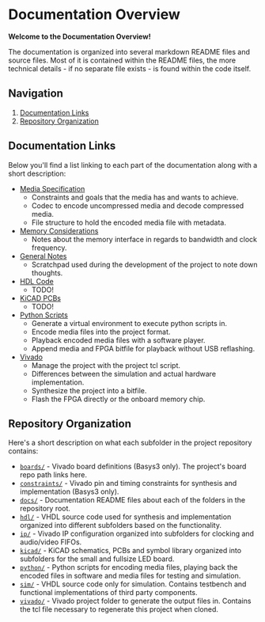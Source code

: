 # Documentation Overview

**Welcome to the Documentation Overview!**<br>

The documentation is organized into several markdown README files and source files.
Most of it is contained within the README files, the more technical details -
if no separate file exists - is found within the code itself.


## Navigation

1. [Documentation Links](#documentation-links)
2. [Repository Organization](#repository-organization)


## Documentation Links

Below you'll find a list linking to each part of the documentation along
with a short description:

- [Media Specification](media.md)
  - Constraints and goals that the media has and wants to achieve.
  - Codec to encode uncompressed media and decode compressed media.
  - File structure to hold the encoded media file with metadata.
- [Memory Considerations](memory.md)
  - Notes about the memory interface in regards to bandwidth and clock frequency.
- [General Notes](notes.md)
  - Scratchpad used during the development of the project to note down thoughts.
- [HDL Code](hdl.md)
  - TODO!
- [KiCAD PCBs](kicad.md)
  - TODO!
- [Python Scripts](python.md)
  - Generate a virtual environment to execute python scripts in.
  - Encode media files into the project format.
  - Playback encoded media files with a software player.
  - Append media and FPGA bitfile for playback without USB reflashing.
- [Vivado](vivado.md)
  - Manage the project with the project tcl script.
  - Differences between the simulation and actual hardware implementation.
  - Synthesize the project into a bitfile.
  - Flash the FPGA directly or the onboard memory chip.


## Repository Organization

Here's a short description on what each subfolder in the project repository contains:

- [`boards/`](../boards) - Vivado board definitions (Basys3 only). The project's board repo path links here.
- [`constraints/`](../constraints) - Vivado pin and timing constraints for synthesis and implementation (Basys3 only).
- [`docs/`](../docs) - Documentation README files about each of the folders in the repository root.
- [`hdl/`](../hdl) - VHDL source code used for synthesis and implementation organized
  into different subfolders based on the functionality.
- [`ip/`](../ip) - Vivado IP configuration organized into subfolders for clocking and audio/video FIFOs.
- [`kicad/`](../kicad) - KiCAD schematics, PCBs and symbol library organized into subfolders for
  the small and fullsize LED board.
- [`python/`](../python) - Python scripts for encoding media files, playing back the encoded files in software and media files for testing and simulation.
- [`sim/`](../sim) - VHDL source code only for simulation. Contains testbench and functional
  implementations of third party components.
- [`vivado/`](../vivado) - Vivado project folder to generate the output files in. Contains the tcl
  file necessary to regenerate this project when cloned.
